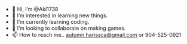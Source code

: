 - 👋 Hi, I’m @Aki1738
- 👀 I’m interested in learning new things.
- 🌱 I’m currently learning coding.
- 💞️ I’m looking to collaborate on making games.
- 📫 How to reach me.. autumn.harissca@gmail.com or 904-525-0921

<!---
Aki1738/Aki1738 is a ✨ special ✨ repository because its `README.md` (this file) appears on your GitHub profile.
You can click the Preview link to take a look at your changes.
--->
